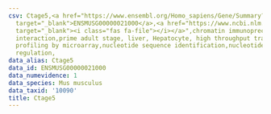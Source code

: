 ```yaml
---
csv: Ctage5,<a href="https://www.ensembl.org/Homo_sapiens/Gene/Summary?db=core;g=ENSMUSG00000021000"
  target="_blank">ENSMUSG00000021000</a>,<a href="https://www.ncbi.nlm.nih.gov/pubmed/23834426"
  target="_blank"><i class="fas fa-file"></i></a>",chromatin immunoprecipitation assay,direct
  interaction,prime adult stage, liver, Hepatocyte, high throughput transcription
  profiling by microarray,nucleotide sequence identification,nucleotide sequence identification,transcriptional
  regulation,
data_alias: Ctage5
data_id: ENSMUSG00000021000
data_numevidence: 1
data_species: Mus musculus
data_taxid: '10090'
title: Ctage5
---
```

